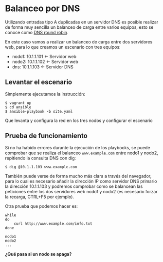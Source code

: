 # Balanceo por DNS

Utilizando entradas tipo A duplicadas en un servidor DNS es posible realizar de forma muy sencilla un balanceo de carga entre varios equipos, esto se conoce como [DNS round robin](http://en.wikipedia.org/wiki/Round-robin_DNS).

En este caso vamos a realizar un balanceo de carga entre dos servidores web, para lo que creamos un escenario con tres equipos:

* nodo1: 10.1.1.101 <- Servidor web
* nodo2: 10.1.1.102 <- Servidor web
* dns: 10.1.1.103 <- Servidor DNS

## Levantar el escenario

Simplemente ejecutamos la instrucción:

    $ vagrant up
    $ cd ansible
    $ ansible-playbook -b site.yaml

Que levanta y configura la red en los tres nodos y configurar el escenario

## Prueba de funcionamiento

Si no ha habido errores durante la ejecución de los playbooks, se puede comprobar que se realiza el balanceo `www.example.com` entre nodo1 y nodo2, repitiendo la consulta DNS con dig:

    $ dig @10.1.1.103 www.example.com

También puede verse de forma mucho más clara a través del navegador, para lo cual es necesario añadir la dirección IP como servidor DNS primario la dirección 10.1.1.103 y podremos comprobar como se balancean las peticiones entre los dos servidores web nodo1 y nodo2 (es necesario forzar la recarga, CTRL+F5 por ejemplo).

Otra prueba que podemos hacer es:

    while
    do
        curl http://www.example.com/info.txt
    done

    nodo1
    nodo2
    ...

**¿Qué pasa si un nodo se apaga?**

